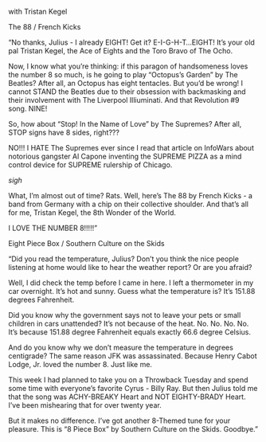 with Tristan Kegel

The 88 / French Kicks

“No thanks, Julius - I already EIGHT!  Get it?  E-I-G-H-T…EIGHT!  It’s your old pal Tristan Kegel, the Ace of Eights and the Toro Bravo of The Ocho.

Now, I know what you’re thinking: if this paragon of handsomeness loves the number 8 so much, is he going to play “Octopus’s Garden” by The Beatles?  After all, an Octopus has eight tentacles.  But you’d be wrong!  I cannot STAND the Beatles due to their obsession with backmasking and their involvement with The Liverpool Illiuminati. And that Revolution #9 song. NINE!

So, how about “Stop!  In the Name of Love” by The Supremes?  After all, STOP signs have 8 sides, right???

NO!!!  I HATE The Supremes ever since I read that article on InfoWars about notorious gangster Al Capone inventing the SUPREME PIZZA as a mind control device for SUPREME rulership of Chicago.

*sigh*

What, I’m almost out of time?  Rats.  Well, here’s The 88 by French Kicks - a band from Germany with a chip on their collective shoulder.  And that’s all for me, Tristan Kegel, the 8th Wonder of the World.

I LOVE THE NUMBER 8!!!!!”

Eight Piece Box / Southern Culture on the Skids

“Did you read the temperature, Julius?  Don’t you think the nice people listening at home would like to hear the weather report?  Or are you afraid?

Well, I did check the temp before I came in here.  I left a thermometer in my car overnight.  It’s hot and sunny.  Guess what the temperature is?  It’s 151.88 degrees Fahrenheit.

Did you know why the government says not to leave your pets or small children in cars unattended?  It’s not because of the heat. No.  No.  No.  No.  It’s because 151.88 degree Fahrenheit equals exactly 66.6 degree Celsius.

And do you know why we don’t measure the temperature in degrees centigrade?  The same reason JFK was assassinated.  Because Henry Cabot Lodge, Jr. loved the number 8.  Just like me.

This week I had planned to take you on a Throwback Tuesday and spend some time with everyone’s favorite Cyrus - Billy Ray.  But then Julius told me that the song was ACHY-BREAKY Heart and NOT EIGHTY-BRADY Heart.  I’ve been mishearing that for over twenty year.

But it makes no difference.  I’ve got another 8-Themed tune for your pleasure.  This is “8 Piece Box” by Southern Culture on the Skids.  Goodbye.”
